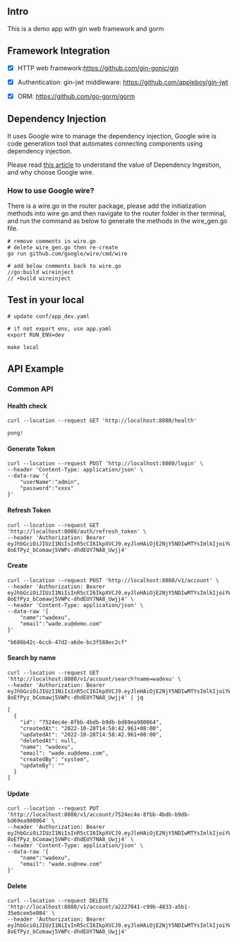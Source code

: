 ## Intro

This is a demo app with gin web framework and gorm

## Framework Integration

- [x] HTTP web framework:https://github.com/gin-gonic/gin
- [x] Authentication: gin-jwt middleware: https://github.com/appleboy/gin-jwt
- [x] ORM: https://github.com/go-gorm/gorm


## Dependency Injection
It uses Google wire to manage the dependency injection, Google wire is code generation tool that automates connecting components using dependency injection.

Please read [this article][]  to understand the value of Dependency Ingestion, and why choose Google wire. 

[this article]: https://blog.golang.org/wire

### How to use Google wire?
There is a wire.go in the router package, please add the initialization methods into wire go and then navigate to the router folder in ther terminal, and run the command as below to generate the methods in the wire_gen.go file.
```
# remove comments in wire.go
# delete wire_gen.go then re-create
go run github.com/google/wire/cmd/wire

# add below comments back to wire.go
//go:build wireinject
// +build wireinject

```

## Test in your local
```
# update conf/app_dev.yaml

# if not export env, use app.yaml
export RUN_ENV=dev

make local

```

## API Example

### Common API
#### Health check
```
curl --location --request GET 'http://localhost:8080/health'

pong!

```

#### Generate Token

```
curl --location --request POST 'http://localhost:8080/login' \
--header 'Content-Type: application/json' \
--data-raw '{
    "userName":"admin",
    "password":"xxxx"
}'

```

#### Refresh Token

```
curl --location --request GET 'http://localhost:8080/auth/refresh_token' \
--header 'Authorization: Bearer eyJhbGciOiJIUzI1NiIsInR5cCI6IkpXVCJ9.eyJleHAiOjE2NjY5NDIwMTYsImlkIjoiYWRtaW4iLCJvcmlnX2lhdCI6MTY2Njk0MDIxNn0.YKEXW-8oEfPyz_bComawj5VWPc-dhdEUY7NA8_Uwjj4'

```


#### Create

```
curl --location --request POST 'http://localhost:8080/v1/account' \
--header 'Authorization: Bearer eyJhbGciOiJIUzI1NiIsInR5cCI6IkpXVCJ9.eyJleHAiOjE2NjY5NDIwMTYsImlkIjoiYWRtaW4iLCJvcmlnX2lhdCI6MTY2Njk0MDIxNn0.YKEXW-8oEfPyz_bComawj5VWPc-dhdEUY7NA8_Uwjj4' \
--header 'Content-Type: application/json' \
--data-raw '{
    "name":"wadexu",
    "email":"wade.xu@demo.com"
}'

"b686b42c-6ccb-47d2-a6de-bc3f588ec2cf"
```

#### Search by name
```
curl --location --request GET 'http://localhost:8080/v1/account/search?name=wadexu' \
--header 'Authorization: Bearer eyJhbGciOiJIUzI1NiIsInR5cCI6IkpXVCJ9.eyJleHAiOjE2NjY5NDIwMTYsImlkIjoiYWRtaW4iLCJvcmlnX2lhdCI6MTY2Njk0MDIxNn0.YKEXW-8oEfPyz_bComawj5VWPc-dhdEUY7NA8_Uwjj4' | jq

[
  {
    "id": "7524ec4e-8fbb-4bdb-b9db-bd69ea980064",
    "createdAt": "2022-10-28T14:58:42.961+08:00",
    "updatedAt": "2022-10-28T14:58:42.961+08:00",
    "deletedAt": null,
    "name": "wadexu",
    "email": "wade.xu@demo.com",
    "createdBy": "system",
    "updateBy": ""
  }
]

```

#### Update

```
curl --location --request PUT 'http://localhost:8080/v1/account/7524ec4e-8fbb-4bdb-b9db-bd69ea980064' \
--header 'Authorization: Bearer eyJhbGciOiJIUzI1NiIsInR5cCI6IkpXVCJ9.eyJleHAiOjE2NjY5NDIwMTYsImlkIjoiYWRtaW4iLCJvcmlnX2lhdCI6MTY2Njk0MDIxNn0.YKEXW-8oEfPyz_bComawj5VWPc-dhdEUY7NA8_Uwjj4' \
--header 'Content-Type: application/json' \
--data-raw '{
    "name":"wadexu",
    "email": "wade.xu@new.com"
}'

```

#### Delete
```
curl --location --request DELETE 'http://localhost:8080/v1/account/a2227041-c99b-4833-a5b1-35e6cee5e084' \
--header 'Authorization: Bearer eyJhbGciOiJIUzI1NiIsInR5cCI6IkpXVCJ9.eyJleHAiOjE2NjY5NDIwMTYsImlkIjoiYWRtaW4iLCJvcmlnX2lhdCI6MTY2Njk0MDIxNn0.YKEXW-8oEfPyz_bComawj5VWPc-dhdEUY7NA8_Uwjj4' 

```
